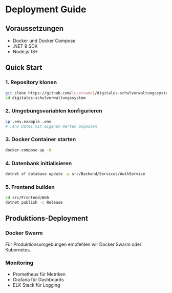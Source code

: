 # Deployment Guide

## Voraussetzungen
- Docker und Docker Compose
- .NET 8 SDK
- Node.js 18+

## Quick Start

### 1. Repository klonen
```bash
git clone https://github.com/[username]/digitales-schulverwaltungssystem.git
cd digitales-schulverwaltungssystem
```

### 2. Umgebungsvariablen konfigurieren
```bash
cp .env.example .env
# .env Datei mit eigenen Werten anpassen
```

### 3. Docker Container starten
```bash
docker-compose up -d
```

### 4. Datenbank initialisieren
```bash
dotnet ef database update -p src/Backend/Services/AuthService
```

### 5. Frontend builden
```bash
cd src/Frontend/Web
dotnet publish -c Release
```

## Produktions-Deployment

### Docker Swarm
Für Produktionsumgebungen empfehlen wir Docker Swarm oder Kubernetes.

### Monitoring
- Prometheus für Metriken
- Grafana für Dashboards
- ELK Stack für Logging
